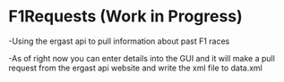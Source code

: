 # F1Requests (Work in Progress)
-Using the ergast api to pull information about past F1 races

-As of right now you can enter details into the GUI and it will make a pull request from the ergast api website and write the xml file to data.xml
<br>

<style>
  .center {
  display: block;
  margin-left: auto;
  margin-right: auto;
  width: 50%;
}
<style/>
<img src="pythonF1Req.png" class="center" img/>
